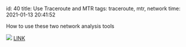 id: 40
title: Use Traceroute and MTR
tags: traceroute, mtr, network
time: 2021-01-13 20:41:52

How to use these two network analysis tools

![](http://localhost/bkmks_fotos/pics/127)
[LINK](https://www.digitalocean.com/community/tutorials/how-to-use-traceroute-and-mtr-to-diagnose-network-issues)